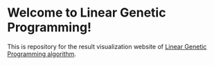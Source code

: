 
Welcome to Linear Genetic Programming!
======================================
This is repository for the result visualization website of [Linear Genetic Programming
algorithm](https://github.com/ChengyuanSha/linear_genetic_programming).
